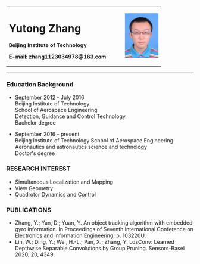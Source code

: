 <table border="0">
  <tr>
    <td width="75%">
      <h1>Yutong Zhang</h1>
      <p><b>Beijing Institute of Technology</b></p>
      <p><b>E-mail: zhang1123034978@163.com </b></p>
    </td>
    <td width="25%">
      <img src="/照片.png" width="100%">
    </td>
  </tr>
</table>

---

### **Education Background**
- September 2012 - July 2016    
Beijing Institute of Technology    
School of Aerospace Engineering  
Detection, Guidance and Control Technology           
Bachelor degree  

- September 2016 - present      
Beijing Institute of Technology    School of Aerospace Engineering  
Aeronautics and astronautics science and technology  
Doctor's degree  


### **RESEARCH INTEREST**
- Simultaneous Localization and Mapping  
- View Geometry  
- Quadrotor Dynamics and Control  

### **PUBLICATIONS**
- Zhang, Y.; Yan, D.; Yuan, Y. An object tracking algorithm with embedded gyro information. In Proceedings of Seventh International Conference on Electronics and Information Engineering; p. 103220U.
- Lin, W.; Ding, Y.; Wei, H.-L.; Pan, X.; Zhang, Y. LdsConv: Learned Depthwise Separable Convolutions by Group Pruning. Sensors-Basel 2020, 20, 4349.
